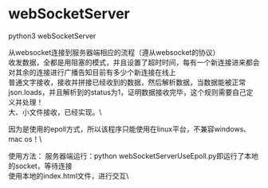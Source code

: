 # webSocketServer
python3 webSocketServer

从websocket连接到服务器端相应的流程（遵从websocket的协议）\
收发数据，全都是用阻塞的模式，并且设置了超时时间，每有一个新连接进来都会对其余的连接进行广播告知目前有多少个新连接在线上\
普通文字接收，接收并拼接已经收到的数据，然后解析数据，当数据能被正常json.loads，并且解析到的status为1，证明数据接收完毕，这个规则需要自己定义并处理！\
大、小文件接收，已经实现。\

因为是使用的epoll方式，所以该程序只能使用在linux平台，不兼容windows、mac os！\

使用方法：
    服务器端运行：python webSocketServerUseEpoll.py即运行了本地的socket，等待连接\
    使用本地的index.html文件，进行交互\
